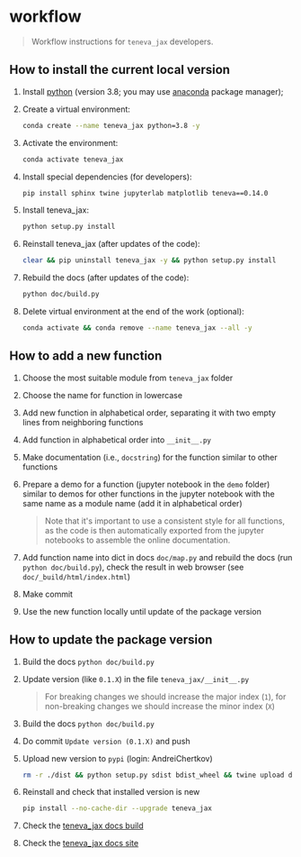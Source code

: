 # workflow

> Workflow instructions for `teneva_jax` developers.


## How to install the current local version

1. Install [python](https://www.python.org) (version 3.8; you may use [anaconda](https://www.anaconda.com) package manager);

2. Create a virtual environment:
    ```bash
    conda create --name teneva_jax python=3.8 -y
    ```

3. Activate the environment:
    ```bash
    conda activate teneva_jax
    ```

4. Install special dependencies (for developers):
    ```bash
    pip install sphinx twine jupyterlab matplotlib teneva==0.14.0
    ```

5. Install teneva_jax:
    ```bash
    python setup.py install
    ```

6. Reinstall teneva_jax (after updates of the code):
    ```bash
    clear && pip uninstall teneva_jax -y && python setup.py install
    ```

7. Rebuild the docs (after updates of the code):
    ```bash
    python doc/build.py
    ```

8. Delete virtual environment at the end of the work (optional):
    ```bash
    conda activate && conda remove --name teneva_jax --all -y
    ```


## How to add a new function

1. Choose the most suitable module from `teneva_jax` folder

2. Choose the name for function in lowercase

3. Add new function in alphabetical order, separating it with two empty lines from neighboring functions

4. Add function in alphabetical order into `__init__.py`

5. Make documentation (i.e., `docstring`) for the function similar to other functions

6. Prepare a demo for a function (jupyter notebook in the `demo` folder) similar to demos for other functions in the jupyter notebook with the same name as a module name (add it in alphabetical order)
    > Note that it's important to use a consistent style for all functions, as the code is then automatically exported from the jupyter notebooks to assemble the online documentation.

7. Add function name into dict in docs `doc/map.py` and rebuild the docs (run `python doc/build.py`), check the result in web browser (see `doc/_build/html/index.html`)

8. Make commit

9. Use the new function locally until update of the package version


## How to update the package version

1. Build the docs `python doc/build.py`

2. Update version (like `0.1.X`) in the file `teneva_jax/__init__.py`

    > For breaking changes we should increase the major index (`1`), for non-breaking changes we should increase the minor index (`X`)

3. Build the docs `python doc/build.py`

4. Do commit `Update version (0.1.X)` and push

5. Upload new version to `pypi` (login: AndreiChertkov)
    ```bash
    rm -r ./dist && python setup.py sdist bdist_wheel && twine upload dist/*
    ```

6. Reinstall and check that installed version is new
    ```bash
    pip install --no-cache-dir --upgrade teneva_jax
    ```

7. Check the [teneva_jax docs build](https://readthedocs.org/projects/teneva_jax/builds/)

8. Check the [teneva_jax docs site](https://teneva-jax.readthedocs.io/)

